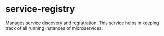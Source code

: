 # service-registry
Manages service discovery and registration. This service helps in keeping track of all running instances of microservices.
